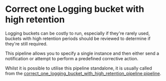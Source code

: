 # Correct one Logging bucket with high retention

Logging buckets can be costly to run, especially if they're rarely used, buckets with high retention periods should be reviewed to determine if they're still required.

This pipeline allows you to specify a single instance and then either send a notification or attempt to perform a predefined corrective action.

Whilst it is possible to utilise this pipeline standalone, it is usually called from the [correct_one_logging_bucket_with_high_retention_pipeline pipeline](https://hub.flowpipe.io/mods/turbot/gcp_thrifty/pipelines/gcp_thrifty.pipeline.correct_one_logging_bucket_with_high_retention_pipeline).